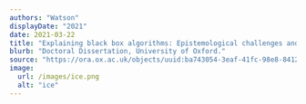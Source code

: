 ```yaml
---
authors: "Watson"
displayDate: "2021"
date: 2021-03-22
title: "Explaining black box algorithms: Epistemological challenges and machine learning solutions"
blurb: "Doctoral Dissertation, University of Oxford."
source: "https://ora.ox.ac.uk/objects/uuid:ba743054-3eaf-41fc-98e8-841255ee24ad"
image:
  url: /images/ice.png
  alt: "ice"
---
```

